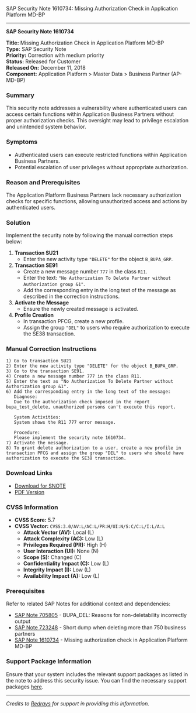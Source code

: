 SAP Security Note 1610734: Missing Authorization Check in Application Platform MD-BP

---

**SAP Security Note 1610734**

**Title:** Missing Authorization Check in Application Platform MD-BP  
**Type:** SAP Security Note  
**Priority:** Correction with medium priority  
**Status:** Released for Customer  
**Released On:** December 11, 2018  
**Component:** Application Platform > Master Data > Business Partner (AP-MD-BP)

### **Summary**

This security note addresses a vulnerability where authenticated users can access certain functions within Application Business Partners without proper authorization checks. This oversight may lead to privilege escalation and unintended system behavior.

### **Symptoms**

- Authenticated users can execute restricted functions within Application Business Partners.
- Potential escalation of user privileges without appropriate authorization.

### **Reason and Prerequisites**

The Application Platform Business Partners lack necessary authorization checks for specific functions, allowing unauthorized access and actions by authenticated users.

### **Solution**

Implement the security note by following the manual correction steps below:

1. **Transaction SU21**
   - Enter the new activity type `"DELETE"` for the object `B_BUPA_GRP`.
2. **Transaction SE91**
   - Create a new message number `777` in the class `R11`.
   - Enter the text: `"No Authorization To Delete Partner without Authorization group &1"`.
   - Add the corresponding entry in the long text of the message as described in the correction instructions.
3. **Activate the Message**
   - Ensure the newly created message is activated.
4. **Profile Creation**
   - In transaction PFCG, create a new profile.
   - Assign the group `"DEL"` to users who require authorization to execute the SE38 transaction.

### **Manual Correction Instructions**

```plaintext
1) Go to transaction SU21
2) Enter the new activity type "DELETE" for the object B_BUPA_GRP.
3) Go to the transaction SE91.
4) Create a new message number 777 in the class R11.
5) Enter the text as "No Authorization To Delete Partner without Authorization group &1".
6) Add the corresponding entry in the long text of the message:
   Diagnose:
   Due to the authorization check imposed in the report bupa_test_delete, unauthorized persons can't execute this report.

   System Activities:
   System shows the R11 777 error message.

   Procedure:
   Please implement the security note 1610734.
7) Activate the message.
8) To grant delete authorization to a user, create a new profile in transaction PFCG and assign the group "DEL" to users who should have authorization to execute the SE38 transaction.
```

### **Download Links**

- [Download for SNOTE](https://notesdownloads.sap.com/note/0040000002405372018)
- [PDF Version](https://userapps.support.sap.com/sap/support/sfm/notes/print/0001610734?language=en-US&token=3D79DD150466D75168E19C892FDAD86E)

### **CVSS Information**

- **CVSS Score:** 5.7
- **CVSS Vector:** `CVSS:3.0/AV:L/AC:L/PR:H/UI:N/S:C/C:L/I:L/A:L`
  - **Attack Vector (AV):** Local (L)
  - **Attack Complexity (AC):** Low (L)
  - **Privileges Required (PR):** High (H)
  - **User Interaction (UI):** None (N)
  - **Scope (S):** Changed (C)
  - **Confidentiality Impact (C):** Low (L)
  - **Integrity Impact (I):** Low (L)
  - **Availability Impact (A):** Low (L)

### **Prerequisites**

Refer to related SAP Notes for additional context and dependencies:

- [SAP Note 705805](https://me.sap.com/notes/705805) - BUPA_DEL: Reasons for non-deletability incorrectly output
- [SAP Note 723248](https://me.sap.com/notes/723248) - Short dump when deleting more than 750 business partners
- [SAP Note 1610734](https://me.sap.com/notes/1610734) - Missing authorization check in Application Platform MD-BP

### **Support Package Information**

Ensure that your system includes the relevant support packages as listed in the note to address this security issue. You can find the necessary support packages [here](https://me.sap.com/supportpackage/SAPKA62071).

---

*Credits to [Redrays](https://redrays.io) for support in providing this information.*